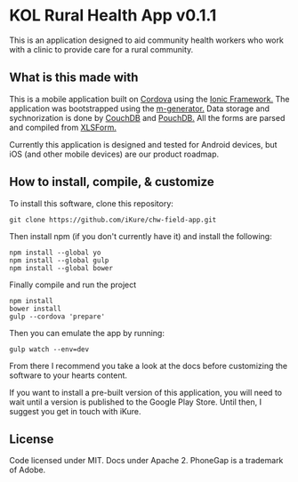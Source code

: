 # KOL Rural Health App v0.1.1
This is an application designed to aid community health workers who work with a clinic to provide care for a rural community.

## What is this made with
This is a mobile application built on [Cordova](https://cordova.apache.org/) using the [Ionic Framework.](http://ionicframework.com) The application was bootstrapped using the [m-generator.](https://github.com/mwaylabs/generator-m) Data storage and sychnorization is done by [CouchDB](http://couchdb.apache.org/) and [PouchDB.](http://pouchdb.com/) All the forms are parsed and compiled from [XLSForm.](http://xlsform.org/)

Currently this application is designed and tested for Android devices, but iOS (and other mobile devices) are our product roadmap.

## How to install, compile, & customize
To install this software, clone this repository:

```
git clone https://github.com/iKure/chw-field-app.git
```

Then install npm (if you don't currently have it) and install the following:

```
npm install --global yo
npm install --global gulp
npm install --global bower
```

Finally compile and run the project

```
npm install
bower install
gulp --cordova 'prepare'
```

Then you can emulate the app by running:

```
gulp watch --env=dev
```

From there I recommend you take a look at the docs before customizing the software to your hearts content.


If you want to install a pre-built version of this application, you will need to wait until a version is published to the Google Play Store. Until then, I suggest you get in touch with iKure.

## License
Code licensed under MIT. Docs under Apache 2. PhoneGap is a trademark of Adobe.
